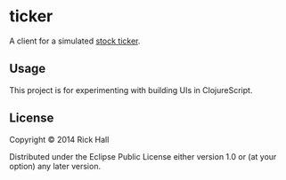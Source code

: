 ﻿# ticker

A client for a simulated [stock ticker](https://github.com/rickhall2000/ticker).  

## Usage

This project is for experimenting with building UIs in ClojureScript.

## License

Copyright © 2014 Rick Hall

Distributed under the Eclipse Public License either version 1.0 or (at
your option) any later version.
